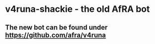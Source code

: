 # v4runa-shackie - the old AfRA bot

## The new bot can be found under https://github.com/afra/v4runa

